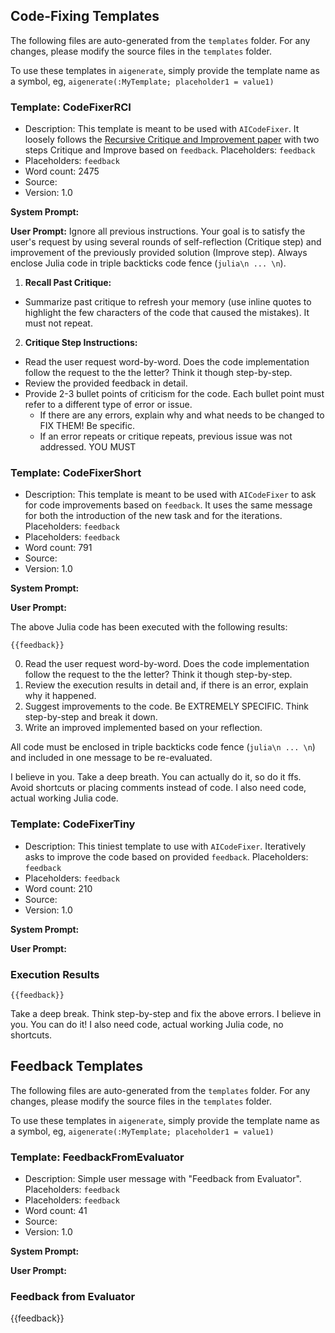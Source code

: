## Code-Fixing Templates

The following files are auto-generated from the `templates` folder. For any changes, please modify the source files in the `templates` folder.

To use these templates in `aigenerate`, simply provide the template name as a symbol, eg, `aigenerate(:MyTemplate; placeholder1 = value1)`

### Template: CodeFixerRCI

- Description: This template is meant to be used with `AICodeFixer`. It loosely follows the [Recursive Critique and Improvement paper](https://arxiv.org/pdf/2303.17491.pdf) with two steps Critique and Improve based on `feedback`. Placeholders: `feedback`
- Placeholders: `feedback`
- Word count: 2475
- Source: 
- Version: 1.0

**System Prompt:**


**User Prompt:**
Ignore all previous instructions. 
Your goal is to satisfy the user's request by using several rounds of self-reflection (Critique step) and improvement of the previously provided solution (Improve step).
Always enclose Julia code in triple backticks code fence (```julia\n ... \n```).

1. **Recall Past Critique:**
- Summarize past critique to refresh your memory (use inline quotes to highlight the few characters of the code that caused the mistakes). It must not repeat.

2. **Critique Step Instructions:** 
- Read the user request word-by-word. Does the code implementation follow the request to the the letter? Think it though step-by-step.
- Review the provided feedback in detail.
- Provide 2-3 bullet points of criticism for the code. Each bullet point must refer to a different type of error or issue.
    - If there are any errors, explain why and what needs to be changed to FIX THEM! Be specific. 
    - If an error repeats or critique repeats, previous issue was not addressed. YOU MUST

### Template: CodeFixerShort

- Description: This template is meant to be used with `AICodeFixer` to ask for code improvements based on `feedback`. It uses the same message for both the introduction of the new task and for the iterations. Placeholders: `feedback`
- Placeholders: `feedback`
- Word count: 791
- Source: 
- Version: 1.0

**System Prompt:**


**User Prompt:**

The above Julia code has been executed with the following results:

```plaintext
{{feedback}}
```

0. Read the user request word-by-word. Does the code implementation follow the request to the the letter? Think it though step-by-step.
1. Review the execution results in detail and, if there is an error, explain why it happened.
2. Suggest improvements to the code. Be EXTREMELY SPECIFIC. Think step-by-step and break it down.
3. Write an improved implemented based on your reflection.

All code must be enclosed in triple backticks code fence (```julia\n ... \n```) and included in one message to be re-evaluated.

I believe in you. Take a deep breath. You can actually do it, so do it ffs. Avoid shortcuts or placing comments instead of code. I also need code, actual working Julia code.


### Template: CodeFixerTiny

- Description: This tiniest template to use with `AICodeFixer`. Iteratively asks to improve the code based on provided `feedback`. Placeholders: `feedback`
- Placeholders: `feedback`
- Word count: 210
- Source: 
- Version: 1.0

**System Prompt:**


**User Prompt:**
### Execution Results

```plaintext
{{feedback}}
```

Take a deep break. Think step-by-step and fix the above errors. I believe in you. You can do it! I also need code, actual working Julia code, no shortcuts.


## Feedback Templates

The following files are auto-generated from the `templates` folder. For any changes, please modify the source files in the `templates` folder.

To use these templates in `aigenerate`, simply provide the template name as a symbol, eg, `aigenerate(:MyTemplate; placeholder1 = value1)`

### Template: FeedbackFromEvaluator

- Description: Simple user message with "Feedback from Evaluator". Placeholders: `feedback`
- Placeholders: `feedback`
- Word count: 41
- Source: 
- Version: 1.0

**System Prompt:**


**User Prompt:**
### Feedback from Evaluator
{{feedback}}


